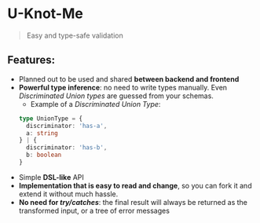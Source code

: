 # U-Knot-Me

> Easy and type-safe validation

## Features:

- Planned out to be used and shared **between backend and frontend**
- **Powerful type inference**: no need to write types manually. Even *Discriminated Union types* are guessed from your schemas.
  * Example of a *Discriminated Union Type*:
  ```typescript
  type UnionType = {
    discriminator: 'has-a',
    a: string
  } | {
    discriminator: 'has-b',
    b: boolean
  }
  ```
- Simple **DSL-like** API
- **Implementation that is easy to read and change**, so you can fork it and extend it without much hassle.
- **No need for _try/catches_**: the final result will always be returned as the transformed input, or a tree of error messages
